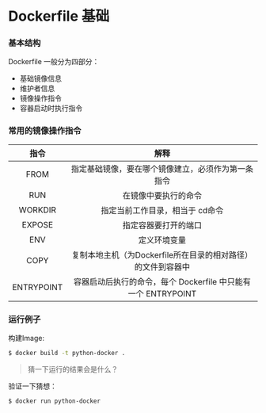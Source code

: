 # Dockerfile 基础

### 基本结构

Dockerfile 一般分为四部分：
* 基础镜像信息
* 维护者信息
* 镜像操作指令
* 容器启动时执行指令


### 常用的镜像操作指令

| 指令 | 解释 |
|:---:|:---:|
| FROM| 指定基础镜像，要在哪个镜像建立，必须作为第一条指令 |
| RUN | 在镜像中要执行的命令 |
| WORKDIR | 指定当前工作目录，相当于 cd命令 |
| EXPOSE | 指定容器要打开的端口 |
| ENV | 定义环境变量 |
| COPY | 复制本地主机（为Dockerfile所在目录的相对路径）的文件到容器中 |
| ENTRYPOINT | 容器启动后执行的命令，每个 Dockerfile 中只能有一个 ENTRYPOINT |

### 运行例子

构建Image:
```bash 
$ docker build -t python-docker .
```

> 猜一下运行的结果会是什么？

验证一下猜想：
```bash 
$ docker run python-docker 
```

